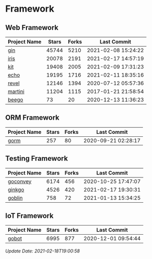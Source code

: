 # Framework

## Web Framework
| Project Name | Stars | Forks | Last Commit |
| ------------ | ----- | ----- | ----------- |
| [gin](https://github.com/gin-gonic/gin) | 45744 | 5210 | 2021-02-08 15:24:22 |
| [iris](https://github.com/kataras/iris) | 20078 | 2191 | 2021-02-17 14:57:19 |
| [kit](https://github.com/go-kit/kit) | 19408 | 2005 | 2021-02-09 17:31:23 |
| [echo](https://github.com/labstack/echo) | 19195 | 1716 | 2021-02-11 18:35:16 |
| [revel](https://github.com/revel/revel) | 12146 | 1394 | 2020-07-12 05:57:36 |
| [martini](https://github.com/go-martini/martini) | 11204 | 1115 | 2017-01-21 21:58:54 |
| [beego](https://github.com/astaxie/beego) | 73 | 20 | 2020-12-13 11:36:23 |

## ORM Framework
| Project Name | Stars | Forks | Last Commit |
| ------------ | ----- | ----- | ----------- |
| [gorm](https://github.com/jinzhu/gorm) | 257 | 80 | 2020-09-21 02:28:17 |

## Testing Framework
| Project Name | Stars | Forks | Last Commit |
| ------------ | ----- | ----- | ----------- |
| [goconvey](https://github.com/smartystreets/goconvey) | 6174 | 456 | 2020-10-25 17:47:07 |
| [ginkgo](https://github.com/onsi/ginkgo) | 4526 | 420 | 2021-02-17 19:30:31 |
| [goblin](https://github.com/franela/goblin) | 758 | 72 | 2021-01-13 15:34:25 |

## IoT Framework
| Project Name | Stars | Forks | Last Commit |
| ------------ | ----- | ----- | ----------- |
| [gobot](https://github.com/hybridgroup/gobot) | 6995 | 877 | 2020-12-01 09:54:44 |

*Update Date: 2021-02-18T19:00:58*